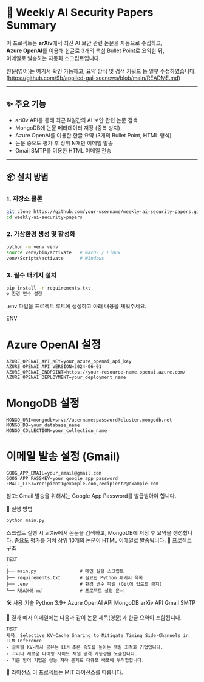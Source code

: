 # 📄 Weekly AI Security Papers Summary

이 프로젝트는 **arXiv**에서 최신 AI 보안 관련 논문을 자동으로 수집하고,  
**Azure OpenAI**를 이용해 한글로 3개의 핵심 Bullet Point로 요약한 뒤,  
이메일로 발송하는 자동화 스크립트입니다.

원문(영어)는 여기서 확인 가능하고, 요약 방식 및 검색 키워드 등 일부 수정하였습니다. 
(https://github.com/9b/applied-gai-secnews/blob/main/README.md)

---

## ✨ 주요 기능
- arXiv API를 통해 최근 N일간의 AI 보안 관련 논문 검색
- MongoDB에 논문 메타데이터 저장 (중복 방지)
- Azure OpenAI를 이용한 한글 요약 (3개의 Bullet Point, HTML 형식)
- 논문 중요도 평가 후 상위 N개만 이메일 발송
- Gmail SMTP를 이용한 HTML 이메일 전송

---

## 📦 설치 방법

### 1. 저장소 클론
```bash
git clone https://github.com/your-username/weekly-ai-security-papers.git
cd weekly-ai-security-papers
```
### 2. 가상환경 생성 및 활성화

```BASH
python -m venv venv
source venv/bin/activate   # macOS / Linux
venv\Scripts\activate      # Windows
```

### 3. 필수 패키지 설치
```BASH
pip install -r requirements.txt
⚙️ 환경 변수 설정
```
.env 파일을 프로젝트 루트에 생성하고 아래 내용을 채워주세요.

ENV
# Azure OpenAI 설정
```
AZURE_OPENAI_API_KEY=your_azure_openai_api_key
AZURE_OPENAI_API_VERSION=2024-06-01
AZURE_OPENAI_ENDPOINT=https://your-resource-name.openai.azure.com/
AZURE_OPENAI_DEPLOYMENT=your_deployment_name
```

# MongoDB 설정
```
MONGO_URI=mongodb+srv://username:password@cluster.mongodb.net
MONGO_DB=your_database_name
MONGO_COLLECTION=your_collection_name
```

# 이메일 발송 설정 (Gmail)
```
GOOG_APP_EMAIL=your_email@gmail.com
GOOG_APP_PASSKEY=your_google_app_password
EMAIL_LIST=recipient1@example.com,recipient2@example.com
```
참고: Gmail 발송을 위해서는 Google App Password를 발급받아야 합니다.

🚀 실행 방법
```BASH
python main.py
```
스크립트 실행 시 arXiv에서 논문을 검색하고, MongoDB에 저장 후 요약을 생성합니다.
중요도 평가를 거쳐 상위 10개의 논문이 HTML 이메일로 발송됩니다.
📂 프로젝트 구조
```
TEXT
.
├── main.py                # 메인 실행 스크립트
├── requirements.txt       # 필요한 Python 패키지 목록
├── .env                   # 환경 변수 파일 (Git에 업로드 금지)
└── README.md              # 프로젝트 설명 문서
```
🛠 사용 기술
Python 3.9+
Azure OpenAI API
MongoDB
arXiv API
Gmail SMTP

📧 결과 예시
이메일에는 다음과 같이 논문 제목(영문)과 한글 요약이 포함됩니다.

```
TEXT
제목: Selective KV-Cache Sharing to Mitigate Timing Side-Channels in LLM Inference
- 글로벌 KV-캐시 공유는 LLM 추론 속도를 높이는 핵심 최적화 기법입니다.
- 그러나 새로운 타이밍 사이드 채널 공격 가능성을 노출합니다.
- 기존 방어 기법은 성능 저하 문제로 대규모 배포에 부적합합니다.
```

📜 라이선스
이 프로젝트는 MIT 라이선스를 따릅니다.
